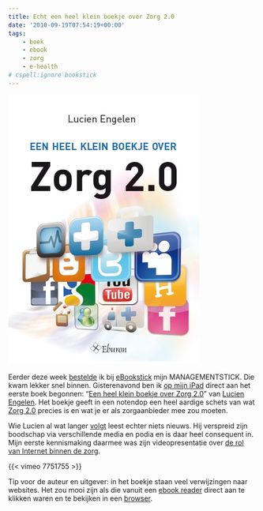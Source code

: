 ```yaml
---
title: Echt een heel klein boekje over Zorg 2.0
date: '2010-09-19T07:54:19+00:00'
tags:
    - boek
    - ebook
    - zorg
    - e-health
# cspell:ignore bookstick
---
```


[![Boekomslag van een heel klein boekje over zorg 2.0](cover.jpg)](http://www.eburon.nl/een_heel_klein_boekje_over_zorg_2_0_ebook)

Eerder deze week [bestelde](http://twitter.com/rbregt/status/24741667215) ik bij [eBookstick](http://www.ebookstick.nl/) mijn MANAGEMENTSTICK. Die kwam lekker snel binnen. Gisterenavond ben ik [op mijn iPad](http://twitter.com/rbregt/status/24872025152) direct aan het eerste boek begonnen: “[Een heel klein boekje over Zorg 2.0](http://www.eburon.nl/een_heel_klein_boekje_over_zorg_2_0_ebook)” van [Lucien Engelen](http://nl.linkedin.com/in/lucienengelen). Het boekje geeft in een notendop een heel aardige schets van wat [Zorg 2.0](http://www.zorg20.nl/) precies is en wat je er als zorgaanbieder mee zou moeten.

Wie Lucien al wat langer [volgt](http://twitter.com/zorg20) leest echter niets nieuws. Hij verspreid zijn boodschap via verschillende media en podia en is daar heel consequent in. Mijn eerste kennismaking daarmee was zijn videopresentatie over [de rol van Internet binnen de zorg](http://vimeo.com/7751755).

{{< vimeo 7751755 >}}

Tip voor de auteur en uitgever: in het boekje staan veel verwijzingen naar websites. Het zou mooi zijn als die vanuit een [ebook reader](http://www.apple.com/nl/ipad/features/ibooks.html) direct aan te klikken waren en te bekijken in een [browser](http://www.apple.com/nl/ipad/features/safari.html).
